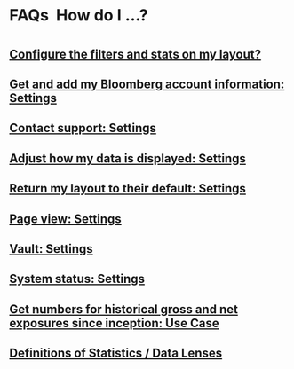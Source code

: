 # FAQs &#151; How do I ...?

## [Configure the filters and stats on my layout?](faq/filters_and_statistics__data_lenses_configuration.md)
## [Get and add my Bloomberg account information: Settings](faq/settings/bloomberg_data.md)
## [Contact support: Settings](faq/settings/contact_and_support.md)
## [Adjust how my data is displayed: Settings](faq/settings/display_data.md)
## [Return my layout to their default: Settings](faq/settings/layout.md)
## [Page view: Settings](faq/settings/page.md)
## [Vault: Settings](faq/settings/vault.md)
## [System status: Settings](faq/settings/system_status.md)
## [Get numbers for historical gross and net exposures since inception: Use Case](#historicalgross_usecase)
## [Definitions of Statistics / Data Lenses](#glossary)

